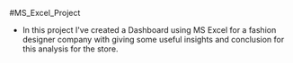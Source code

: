 #MS_Excel_Project

- In this project I've created a Dashboard using MS Excel for a fashion designer company with giving some useful insights and conclusion for this analysis for the store.
